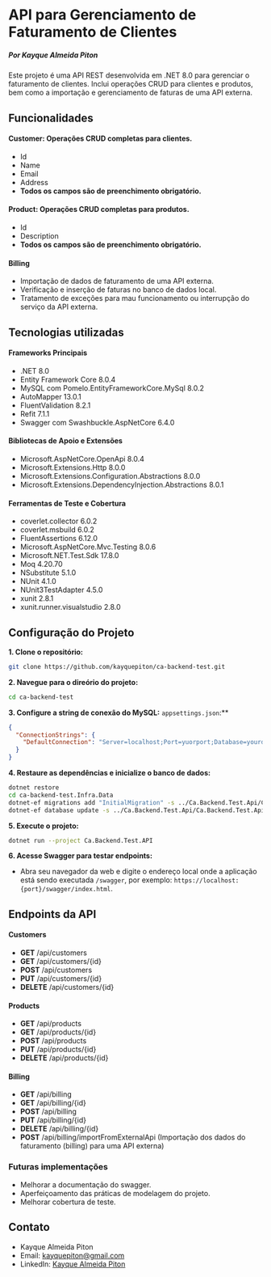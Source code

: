 # API para Gerenciamento de Faturamento de Clientes

##### Por Kayque Almeida Piton

Este projeto é uma API REST desenvolvida em .NET 8.0 para gerenciar o faturamento de clientes. Inclui operações CRUD para clientes e produtos, bem como a importação e gerenciamento de faturas de uma API externa.

## Funcionalidades

#### Customer: Operações **CRUD** completas para clientes.
  * Id
  * Name
  * Email
  * Address
  * **Todos os campos são de preenchimento obrigatório.**

#### Product: Operações **CRUD** completas para produtos.
  * Id
  * Description
  * **Todos os campos são de preenchimento obrigatório.**

#### Billing
   * Importação de dados de faturamento de uma API externa.
   * Verificação e inserção de faturas no banco de dados local.
   * Tratamento de exceções para mau funcionamento ou interrupção do serviço da API externa.

## Tecnologias utilizadas

#### Frameworks Principais
   * .NET 8.0
   * Entity Framework Core 8.0.4
   * MySQL com Pomelo.EntityFrameworkCore.MySql 8.0.2
   * AutoMapper 13.0.1
   * FluentValidation 8.2.1
   * Refit 7.1.1
   * Swagger com Swashbuckle.AspNetCore 6.4.0

#### Bibliotecas de Apoio e Extensões
   * Microsoft.AspNetCore.OpenApi 8.0.4
   * Microsoft.Extensions.Http 8.0.0
   * Microsoft.Extensions.Configuration.Abstractions 8.0.0
   * Microsoft.Extensions.DependencyInjection.Abstractions 8.0.1

#### Ferramentas de Teste e Cobertura
   * coverlet.collector 6.0.2
   * coverlet.msbuild 6.0.2
   * FluentAssertions 6.12.0
   * Microsoft.AspNetCore.Mvc.Testing 8.0.6
   * Microsoft.NET.Test.Sdk 17.8.0
   * Moq 4.20.70
   * NSubstitute 5.1.0
   * NUnit 4.1.0
   * NUnit3TestAdapter 4.5.0
   * xunit 2.8.1
   * xunit.runner.visualstudio 2.8.0

## Configuração do Projeto 

**1. Clone o repositório:**
   ```sh
   git clone https://github.com/kayquepiton/ca-backend-test.git
   ```

**2. Navegue para o direório do projeto:**
   ```sh
   cd ca-backend-test
   ```

**3. Configure a string de conexão do MySQL:** `appsettings.json`:**
   ```json
   {
     "ConnectionStrings": {
       "DefaultConnection": "Server=localhost;Port=yuorport;Database=yourdatabase;Uid=root;Pwd=yourpassword;"
     }
   }
   ```

**4. Restaure as dependências e inicialize o banco de dados:**
   ```sh
   dotnet restore
   cd ca-backend-test.Infra.Data
   dotnet-ef migrations add "InitialMigration" -s ../Ca.Backend.Test.Api/Ca.Backend.Test.Api.csproj 
   dotnet-ef database update -s ../Ca.Backend.Test.Api/Ca.Backend.Test.Api.csproj 
   ```

**5. Execute o projeto:**
   ```sh
   dotnet run --project Ca.Backend.Test.API
   ```

**6. Acesse Swagger para testar endpoints:**
   - Abra seu navegador da web e digite o endereço local onde a aplicação está sendo executada
   `/swagger`, por exemplo: `https://localhost:{port}/swagger/index.html`.

## Endpoints da API

#### Customers
   * **GET** /api/customers
   * **GET** /api/customers/{id}
   * **POST** /api/customers
   * **PUT** /api/customers/{id}
   * **DELETE** /api/customers/{id}

#### Products
   * **GET** /api/products
   * **GET** /api/products/{id}
   * **POST** /api/products
   * **PUT** /api/products/{id}
   * **DELETE** /api/products/{id}

#### Billing
   * **GET** /api/billing
   * **GET** /api/billing/{id}
   * **POST** /api/billing
   * **PUT** /api/billing/{id}
   * **DELETE** /api/billing/{id}
   * **POST** /api/billing/importFromExternalApi (Importação dos dados do faturamento (billing) para uma API externa)

### Futuras implementações
   * Melhorar a documentação do swagger.
   * Aperfeiçoamento das práticas de modelagem do projeto.
   * Melhorar cobertura de teste.

## Contato
   * Kayque Almeida Piton
   * Email: [kayquepiton@gmail.com](mailto:kayquepiton@gmail.com)  
   * LinkedIn: [Kayque Almeida Piton](https://www.linkedin.com/in/kayquepiton/)
